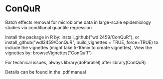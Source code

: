 # ConQuR

Batch effects removal for microbiome data in large-scale epidemiology studies via conditional quantile regression

Install the package in R by: install_github("wdl2459/ConQuR"), or install_github("wdl2459/ConQuR", build_vignettes = TRUE, force=TRUE) to include the vignettes (might take 5-10min to create vignettes). View the vignettes by: browseVignettes("ConQuR")

For technical issues, always library(doParallel) after library(ConQuR)

Details can be found in the .pdf manual
